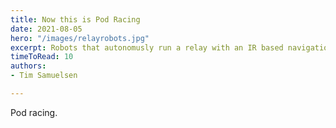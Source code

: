 ```yaml
---
title: Now this is Pod Racing
date: 2021-08-05
hero: "/images/relayrobots.jpg"
excerpt: Robots that autonomusly run a relay with an IR based navigation system. Coded in C using hierarchical state machines running on PIC32 MCUs.
timeToRead: 10
authors: 
- Tim Samuelsen

---
```

Pod racing.